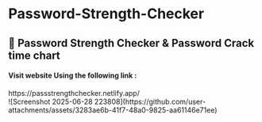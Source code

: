 # Password-Strength-Checker
  <h2>🔐 Password Strength Checker & Password Crack time chart</h2>
  <h4>Visit website Using the following link :</h4>
  https://passstrengthchecker.netlify.app/ <br>
![Screenshot 2025-06-28 223808](https://github.com/user-attachments/assets/3283ae6b-41f7-48a0-9825-aa61146e71ee)
